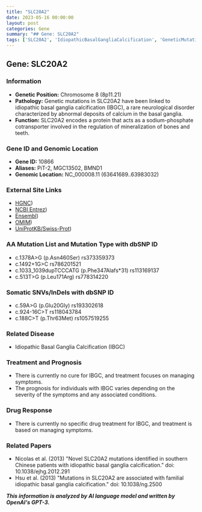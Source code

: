 ```yaml
---
title: "SLC20A2"
date: 2023-05-16 00:00:00
layout: post
categories: Gene
summary: "## Gene: SLC20A2"
tags: ['SLC20A2', 'IdiopathicBasalGangliaCalcification', 'GeneticMutations', 'SodiumPhosphateCotransporter', 'SymptomManagement', 'Prognosis', 'RelatedPapers', 'NeurologicalDisorder']
---
```


## Gene: SLC20A2

### Information
- **Genetic Position:** Chromosome 8 (8p11.21)
- **Pathology:** Genetic mutations in SLC20A2 have been linked to idiopathic basal ganglia calcification (IBGC), a rare neurological disorder characterized by abnormal deposits of calcium in the basal ganglia. 
- **Function:** SLC20A2 encodes a protein that acts as a sodium-phosphate cotransporter involved in the regulation of mineralization of bones and teeth. 

### Gene ID and Genomic Location
- **Gene ID:** 10866
- **Aliases:** PiT-2, MGC13502, BMND1 
- **Genomic Location:** NC_000008.11 (63641689..63983032)

### External Site Links
- [HGNC](https://www.genenames.org/data/gene-symbol-report/#!/hgnc_id/HGNC:11003))
- [NCBI Entrez](https://www.ncbi.nlm.nih.gov/gene/10866))
- [Ensembl](https://www.ensembl.org/Homo_sapiens/Gene/Summary?g=ENSG00000120907;r=8:63641689-63983032))
- [OMIM](https://omim.org/entry/158378))
- [UniProtKB/Swiss-Prot](https://www.uniprot.org/uniprot/Q8WUM9))

### AA Mutation List and Mutation Type with dbSNP ID
- c.1378A>G (p.Asn460Ser) rs373359373
- c.1492+1G>C rs786201521
- c.1033_1039dupTCCCATG (p.Phe347Alafs*31) rs113169137
- c.513T>G (p.Leu171Arg) rs778314220

### Somatic SNVs/InDels with dbSNP ID
- c.59A>G (p.Glu20Gly) rs193302618
- c.924-16C>T rs118043784
- c.188C>T (p.Thr63Met) rs1057519255

### Related Disease
- Idiopathic Basal Ganglia Calcification (IBGC)

### Treatment and Prognosis
- There is currently no cure for IBGC, and treatment focuses on managing symptoms.
- The prognosis for individuals with IBGC varies depending on the severity of the symptoms and any associated conditions.

### Drug Response
- There is currently no specific drug treatment for IBGC, and treatment is based on managing symptoms.

### Related Papers
- Nicolas et al. (2013) "Novel SLC20A2 mutations identified in southern Chinese patients with idiopathic basal ganglia calcification." 
doi: 10.1038/ejhg.2012.291
- Hsu et al. (2013) "Mutations in SLC20A2 are associated with familial idiopathic basal ganglia calcification." 
doi: 10.1038/ng.2500

**_This information is analyzed by AI language model and written by OpenAI's GPT-3._**